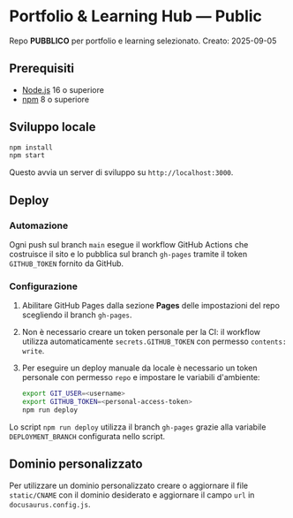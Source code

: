 # Portfolio & Learning Hub — Public

Repo **PUBBLICO** per portfolio e learning selezionato.
Creato: 2025-09-05

## Prerequisiti

- [Node.js](https://nodejs.org/) 16 o superiore
- [npm](https://www.npmjs.com/) 8 o superiore

## Sviluppo locale

```bash
npm install
npm start
```

Questo avvia un server di sviluppo su `http://localhost:3000`.

## Deploy

### Automazione

Ogni push sul branch `main` esegue il workflow GitHub Actions che costruisce il sito e lo pubblica sul branch `gh-pages` tramite il token `GITHUB_TOKEN` fornito da GitHub.

### Configurazione

1. Abilitare GitHub Pages dalla sezione **Pages** delle impostazioni del repo scegliendo il branch `gh-pages`.
2. Non è necessario creare un token personale per la CI: il workflow utilizza automaticamente `secrets.GITHUB_TOKEN` con permesso `contents: write`.
3. Per eseguire un deploy manuale da locale è necessario un token personale con permesso `repo` e impostare le variabili d'ambiente:

   ```bash
   export GIT_USER=<username>
   export GITHUB_TOKEN=<personal-access-token>
   npm run deploy
   ```

Lo script `npm run deploy` utilizza il branch `gh-pages` grazie alla variabile `DEPLOYMENT_BRANCH` configurata nello script.

## Dominio personalizzato

Per utilizzare un dominio personalizzato creare o aggiornare il file `static/CNAME` con il dominio desiderato e aggiornare il campo `url` in `docusaurus.config.js`.
